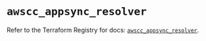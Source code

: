 # `awscc_appsync_resolver`

Refer to the Terraform Registry for docs: [`awscc_appsync_resolver`](https://registry.terraform.io/providers/hashicorp/awscc/0.70.0/docs/resources/appsync_resolver).
